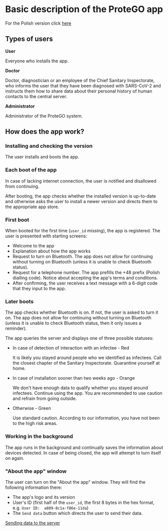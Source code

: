 # Basic description of the ProteGO app

For the Polish version click [here](specs/README.md)

## Types of users

**User**

Everyone who installs the app.

**Doctor**

Doctor, diagnostician or an employee of the Chief Sanitary Inspectorate, who informs the user that they have been diagnosed with SARS-CoV-2 and instructs them how to share data about their personal history of human contacts to the central server.

**Administrator**

Administrator of the ProteGO system.

## How does the app work?

### Installing and checking the version

The user installs and boots the app.

### Each boot of the app

In case of lacking internet connection, the user is notified and disallowed from continuing.

After booting, the app checks whether the installed version is up-to-date and otherwise asks the user to install a newer version and directs them to the appropriate app store.

### First boot

When booted for the first time (`user_id` missing), the app is registered. The user is presented with starting screens:

* Welcome to the app
* Explanation about how the app works
* Request to turn on Bluetooth. The app does not allow for continuing without turning on Bluetooth (unless it is unable to check Bluetooth status).
* Request for a telephone number. The app prefills the +48 prefix (Polish dialling code). Notice about accepting the app's terms and conditions.
* After confirming, the user receives a text message with a 6-digit code that they input to the app.

### Later boots

The app checks whether Bluetooth is on. If not, the user is asked to turn it on. The app does not allow for continuing without turning on Bluetooth (unless it is unable to check Bluetooth status, then it only issues a reminder).

The app queries the server and displays one of three possible statuses:

* In case of detection of interaction with an infectee - Red

    It is likely you stayed around people who we identified as infectees. Call the closest chapter of the Sanitary Inspectorate. Quarantine yourself at home.
* In case of installation sooner than two weeks ago - Orange

    We don't have enough data to qualify whether you stayed around infectees. Continue using the app. You are recommended to use caution and refrain from going outside.
* Otherwise - Green

    Use standard caution. According to our information, you have not been to the high risk areas.

### Working in the background

The app runs in the background and continually saves the information about devices detected. In case of being closed, the app will attempt to turn itself on again.

### "About the app" window

The user can turn on the "About the app" window. They will find the following information there:
* The app's logo and its version
* User's ID (first half of the `user_id`, the first 8 bytes in the hex format, e.g. `User ID:  a809-8c1a-f86e-11da`)
* The `Send data` button which directs the user to send their data.

[Sending data to the server](data_sharing-en.md)
